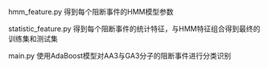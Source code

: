 

hmm_feature.py 得到每个阻断事件的HMM模型参数



statistic_feature.py 得到每个阻断事件的统计特征，与HMM特征组合得到最终的训练集和测试集



main.py 使用AdaBoost模型对AA3与GA3分子的阻断事件进行分类识别

